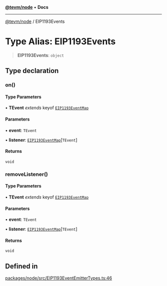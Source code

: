 [**@tevm/node**](../README.md) • **Docs**

***

[@tevm/node](../globals.md) / EIP1193Events

# Type Alias: EIP1193Events

> **EIP1193Events**: `object`

## Type declaration

### on()

#### Type Parameters

• **TEvent** *extends* keyof [`EIP1193EventMap`](EIP1193EventMap.md)

#### Parameters

• **event**: `TEvent`

• **listener**: [`EIP1193EventMap`](EIP1193EventMap.md)\[`TEvent`\]

#### Returns

`void`

### removeListener()

#### Type Parameters

• **TEvent** *extends* keyof [`EIP1193EventMap`](EIP1193EventMap.md)

#### Parameters

• **event**: `TEvent`

• **listener**: [`EIP1193EventMap`](EIP1193EventMap.md)\[`TEvent`\]

#### Returns

`void`

## Defined in

[packages/node/src/EIP1193EventEmitterTypes.ts:46](https://github.com/qbzzt/tevm-monorepo/blob/main/packages/node/src/EIP1193EventEmitterTypes.ts#L46)
